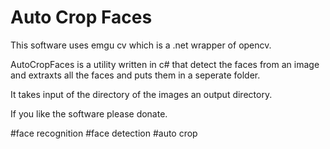 # Auto Crop Faces
This software uses emgu cv which is a .net wrapper of opencv.

AutoCropFaces is a utility written in c# that detect the faces from an image and extraxts all the faces and puts them in a seperate folder.

It takes input of the directory of the images an output directory.

If you like the software please donate.




#face recognition
#face detection
#auto crop

